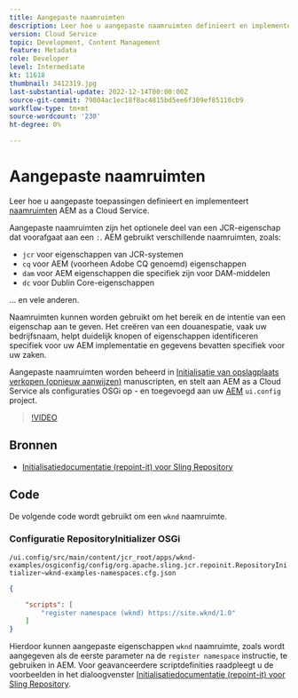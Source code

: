 ```yaml
---
title: Aangepaste naamruimten
description: Leer hoe u aangepaste naamruimten definieert en implementeert om as a Cloud Service te AEM.
version: Cloud Service
topic: Development, Content Management
feature: Metadata
role: Developer
level: Intermediate
kt: 11618
thumbnail: 3412319.jpg
last-substantial-update: 2022-12-14T00:00:00Z
source-git-commit: 79804ac1ec18f8ac4815bd5ee6f309ef85110cb9
workflow-type: tm+mt
source-wordcount: '230'
ht-degree: 0%

---
```


# Aangepaste naamruimten

Leer hoe u aangepaste toepassingen definieert en implementeert [naamruimten](https://developer.adobe.com/experience-manager/reference-materials/spec/jcr/1.0/4.5_Namespaces.html) AEM as a Cloud Service.

Aangepaste naamruimten zijn het optionele deel van een JCR-eigenschap dat voorafgaat aan een `:`. AEM gebruikt verschillende naamruimten, zoals:

+ `jcr` voor eigenschappen van JCR-systemen
+ `cq` voor AEM (voorheen Adobe CQ genoemd) eigenschappen
+ `dam` voor AEM eigenschappen die specifiek zijn voor DAM-middelen
+ `dc` voor Dublin Core-eigenschappen

... en vele anderen.

Naamruimten kunnen worden gebruikt om het bereik en de intentie van een eigenschap aan te geven. Het creëren van een douanespatie, vaak uw bedrijfsnaam, helpt duidelijk knopen of eigenschappen identificeren specifiek voor uw AEM implementatie en gegevens bevatten specifiek voor uw zaken.

Aangepaste naamruimten worden beheerd in [Initialisatie van opslagplaats verkopen (opnieuw aanwijzen)](https://sling.apache.org/documentation/bundles/repository-initialization.html) manuscripten, en stelt aan AEM as a Cloud Service als configuraties OSGi op - en toegevoegd aan uw [AEM](https://experienceleague.adobe.com/docs/experience-manager-core-components/using/developing/archetype/overview.html) `ui.config` project.

>[!VIDEO](https://video.tv.adobe.com/v/3412319/?quality=12&learn=on)

## Bronnen

+ [Initialisatiedocumentatie (repoint-it) voor Sling Repository](https://sling.apache.org/documentation/bundles/repository-initialization.html#repoinit-parser-test-scenarios)

## Code

De volgende code wordt gebruikt om een `wknd` naamruimte.

### Configuratie RepositoryInitializer OSGi

`/ui.config/src/main/content/jcr_root/apps/wknd-examples/osgiconfig/config/org.apache.sling.jcr.repoinit.RepositoryInitializer~wknd-examples-namespaces.cfg.json`

```json
{

    "scripts": [
        "register namespace (wknd) https://site.wknd/1.0"
    ]
}
```

Hierdoor kunnen aangepaste eigenschappen `wknd` naamruimte, zoals wordt aangegeven als de eerste parameter na de `register namespace` instructie, te gebruiken in AEM. Voor geavanceerdere scriptdefinities raadpleegt u de voorbeelden in het dialoogvenster [Initialisatiedocumentatie (repoint-it) voor Sling Repository](https://sling.apache.org/documentation/bundles/repository-initialization.html#repoinit-parser-test-scenarios).
